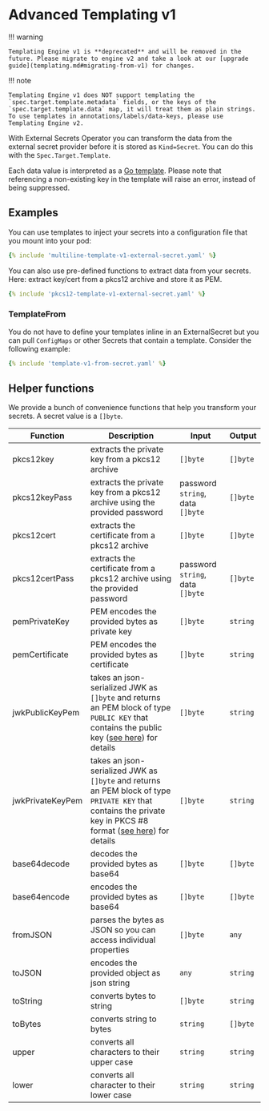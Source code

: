 # Advanced Templating v1

!!! warning

    Templating Engine v1 is **deprecated** and will be removed in the future. Please migrate to engine v2 and take a look at our [upgrade guide](templating.md#migrating-from-v1) for changes.

!!! note

    Templating Engine v1 does NOT support templating the `spec.target.template.metadata` fields, or the keys of the `spec.target.template.data` map, it will treat them as plain strings.
    To use templates in annotations/labels/data-keys, please use Templating Engine v2.

With External Secrets Operator you can transform the data from the external secret provider before it is stored as `Kind=Secret`. You can do this with the `Spec.Target.Template`.

Each data value is interpreted as a [Go template](https://golang.org/pkg/text/template/). Please note that referencing a non-existing key in the template will raise an error, instead of being suppressed.

## Examples

You can use templates to inject your secrets into a configuration file that you mount into your pod:
``` yaml
{% include 'multiline-template-v1-external-secret.yaml' %}
```

You can also use pre-defined functions to extract data from your secrets. Here: extract key/cert from a pkcs12 archive and store it as PEM.
``` yaml
{% include 'pkcs12-template-v1-external-secret.yaml' %}
```

### TemplateFrom

You do not have to define your templates inline in an ExternalSecret but you can pull `ConfigMaps` or other Secrets that contain a template. Consider the following example:

``` yaml
{% include 'template-v1-from-secret.yaml' %}
```

## Helper functions
We provide a bunch of convenience functions that help you transform your secrets. A secret value is a `[]byte`.

| Function       | Description                                                                | Input                            | Output        |
| -------------- | -------------------------------------------------------------------------- | -------------------------------- | ------------- |
| pkcs12key      | extracts the private key from a pkcs12 archive                             | `[]byte`                         | `[]byte`      |
| pkcs12keyPass  | extracts the private key from a pkcs12 archive using the provided password | password `string`, data `[]byte` | `[]byte`      |
| pkcs12cert     | extracts the certificate from a pkcs12 archive                             | `[]byte`                         | `[]byte`      |
| pkcs12certPass | extracts the certificate from a pkcs12 archive using the provided password | password `string`, data `[]byte` | `[]byte`      |
| pemPrivateKey  | PEM encodes the provided bytes as private key                              | `[]byte`                         | `string`      |
| pemCertificate | PEM encodes the provided bytes as certificate                              | `[]byte`                         | `string`      |
| jwkPublicKeyPem | takes an json-serialized JWK as `[]byte` and returns an PEM block of type `PUBLIC KEY` that contains the public key ([see here](https://golang.org/pkg/crypto/x509/#MarshalPKIXPublicKey)) for details | `[]byte`                         | `string`      |
| jwkPrivateKeyPem | takes an json-serialized JWK as `[]byte` and returns an PEM block of type `PRIVATE KEY` that contains the private key in PKCS #8 format ([see here](https://golang.org/pkg/crypto/x509/#MarshalPKCS8PrivateKey)) for details | `[]byte`                         | `string`      |
| base64decode   | decodes the provided bytes as base64                                       | `[]byte`                         | `[]byte`      |
| base64encode   | encodes the provided bytes as base64                                       | `[]byte`                         | `[]byte`      |
| fromJSON       | parses the bytes as JSON so you can access individual properties           | `[]byte`                         | `any` |
| toJSON         | encodes the provided object as json string                                 | `any`                    | `string`      |
| toString       | converts bytes to string                                                   | `[]byte`                         | `string`      |
| toBytes        | converts string to bytes                                                   | `string`                         | `[]byte`      |
| upper          | converts all characters to their upper case                                | `string`                         | `string`      |
| lower          | converts all character to their lower case                                 | `string`                         | `string`      |
